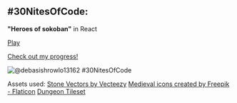 ## #30NitesOfCode:
**"Heroes of sokoban"** in React 

[Play](https://heroes-of-sokoban.netlify.app/)

[Check out my progress!](https://www.codedex.io/@debasishrowlo13162/30-nites-of-code) 

  ![@debasishrowlo13162 #30NitesOfCode](https://www.codedex.io/api/petStatus?user=debasishrowlo13162)

Assets used:
[Stone Vectors by Vecteezy](https://www.vecteezy.com/free-vector/stone)
[Medieval icons created by Freepik - Flaticon](https://www.flaticon.com/free-icons/medieval)
[Dungeon Tileset](https://opengameart.org/content/dungeon-tileset-4)